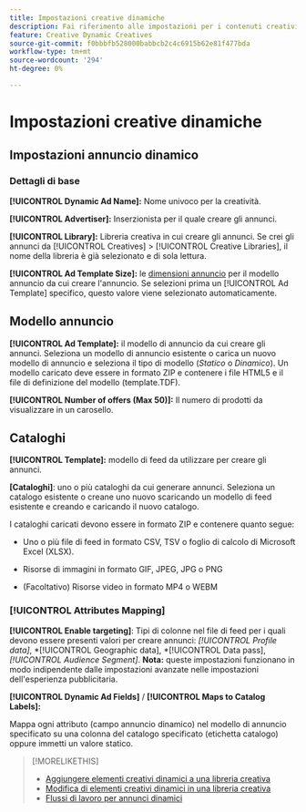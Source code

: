 ```yaml
---
title: Impostazioni creative dinamiche
description: Fai riferimento alle impostazioni per i contenuti creativi dinamici.
feature: Creative Dynamic Creatives
source-git-commit: f0bbbfb528000babbcb2c4c6915b62e81f477bda
workflow-type: tm+mt
source-wordcount: '294'
ht-degree: 0%

---
```


# Impostazioni creative dinamiche

<!-- add a description -->

<!-- This looks the same for me for either HTML5 type as of 9/24:

## Dynamic ad settings for static HTML5 ads {#dynamic-ad-settings-static-html5}

### Basic Details

**[!UICONTROL Advertiser]:** The advertiser for which to create the ads.

**[!UICONTROL Library]:** The creative library in which to create the ads.

**[!UICONTROL Dynamic Ad Name]:** A unique name for the creative.

**[!UICONTROL Ad Template Size]:** The ad dimensions for the ad template from which to create the ad. If you first select a specific [!UICONTROL Ad Template], then this value is automatically selected.

**[!UICONTROL Ad Template Type]:** The type of ad template from which to create the ad: *[!UICONTROL Static HTML5]* or *[!UICONTROL Dynamic HTML5]*.  If you first select a specific [!UICONTROL Ad Template], then this value is automatically selected.

**[!UICONTROL Ad Template]:** The ad template from which to create the ad.

**[!UICONTROL clickURL]:** A valid landing page URL to which users are redirected when they click the ad.

### [!UICONTROL Attributes Details]

-->

## Impostazioni annuncio dinamico<!-- for dynamic HTML5 ads {#dynamic-ad-settings-dynamic-html5}-->

<!-- add a description -->

### Dettagli di base

**[!UICONTROL Dynamic Ad Name]:** Nome univoco per la creatività.

**[!UICONTROL Advertiser]:** Inserzionista per il quale creare gli annunci.

**[!UICONTROL Library]:** Libreria creativa in cui creare gli annunci. Se crei gli annunci da [!UICONTROL Creatives] > [!UICONTROL Creative Libraries], il nome della libreria è già selezionato e di sola lettura.

**[!UICONTROL Ad Template Size]:** le [dimensioni annuncio](/help/creative/creative-libraries/creative-sizes.md) per il modello annuncio da cui creare l&#39;annuncio. Se selezioni prima un [!UICONTROL Ad Template] specifico, questo valore viene selezionato automaticamente.

## Modello annuncio

**[!UICONTROL Ad Template]:** il modello di annuncio da cui creare gli annunci. Seleziona un modello di annuncio esistente o carica un nuovo modello di annuncio e seleziona il tipo di modello (*Statico* o *Dinamico*). Un modello caricato deve essere in formato ZIP e contenere i file HTML5 e il file di definizione del modello (template.TDF). <!-- Need to add more specs for that -->

**[!UICONTROL Number of offers (Max 50)]:** Il numero di prodotti da visualizzare in un carosello.

## Cataloghi

**[!UICONTROL Template]:** modello di feed da utilizzare per creare gli annunci.

**\[Cataloghi\]**: uno o più cataloghi da cui generare annunci. Seleziona un catalogo esistente o creane uno nuovo scaricando un modello di feed esistente e creando e caricando il nuovo catalogo.

I cataloghi caricati devono essere in formato ZIP e contenere quanto segue:

* Uno o più file di feed in formato CSV, TSV o foglio di calcolo di Microsoft Excel (XLSX).<!-- Need to add more specs for that -->

* Risorse di immagini in formato GIF, JPEG, JPG o PNG

* (Facoltativo) Risorse video in formato MP4 o WEBM

### [!UICONTROL Attributes Mapping]

**[!UICONTROL Enable targeting]**: <!-- "targeting options/filters," but I don't think this means user targeting since that is set in the experience/ad on DSP -->Tipi di colonne nel file di feed per i quali devono essere presenti valori per creare annunci: *[!UICONTROL Profile data]*, *[!UICONTROL Geographic data], *[!UICONTROL Data pass], *[!UICONTROL Audience Segment]*.  **Nota:** queste impostazioni funzionano in modo indipendente dalle impostazioni avanzate nelle impostazioni dell&#39;esperienza pubblicitaria.<!-- Clarify what qualifies for each, and explain more -->

**[!UICONTROL Dynamic Ad Fields]** / **[!UICONTROL Maps to Catalog Labels]:**

Mappa ogni attributo (campo annuncio dinamico) nel modello di annuncio specificato su una colonna del catalogo specificato (etichetta catalogo) oppure immetti un valore statico.

>[!MORELIKETHIS]
>
>* [Aggiungere elementi creativi dinamici a una libreria creativa](creative-add-dynamic.md)
>* [Modifica di elementi creativi dinamici in una libreria creativa](creative-edit-dynamic.md)
>* [Flussi di lavoro per annunci dinamici](/help/creative/introduction/workflow-dynamic-ads.md)
